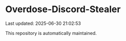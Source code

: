 # Overdose-Discord-Stealer

Last updated: 2025-06-30 21:02:53

This repository is automatically maintained.
